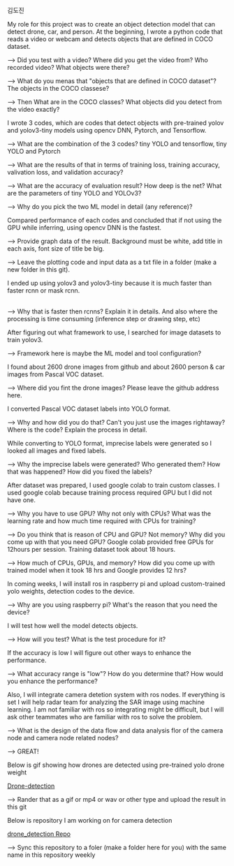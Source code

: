 
김도진

My role for this project was to create an object detection model that can detect drone, car, and person.
At the beginning, I wrote a python code that reads a video or webcam and detects objects that are defined in COCO dataset.

--> Did you test with a video? Where did you get the video from? Who recorded video? What objects were there?

--> What do you menas that "objects that are defined in COCO dataset"? The objects in the COCO classese?

--> Then What are in the COCO classes? What objects did you detect from the video exactly?
  
I wrote 3 codes, which are codes that detect objects with pre-trained yolov and yolov3-tiny models using opencv DNN, Pytorch, and Tensorflow.
  
--> What are the combination of the 3 codes? tiny YOLO and tensorflow, tiny YOLO and Pytorch

--> What are the results of that in terms of training loss, training accuracy, valivation loss, and validation accuracy?

--> What are the accuracy of evaluation result? How deep is the net? What are the parameters of tiny YOLO and YOLOv3?

--> Why do you pick the two ML model in detail (any reference)?
  
Compared performance of each codes and concluded that if not using the GPU while inferring, using opencv DNN is the fastest.

--> Provide graph data of the result. Background must be white, add title in each axis, font size of title be big.

--> Leave the plotting code and input data as a txt file in a folder (make a new folder in this git).

I ended up using yolov3 and yolov3-tiny because it is much faster than faster rcnn or mask rcnn. <br/><br/>

--> Why that is faster then rcnns? Explain it in details. And also where the processing is time consuming (inference step or drawing step, etc)

After figuring out what framework to use, I searched for image datasets to train yolov3.

--> Framework here is maybe the ML model and tool configuration?

I found about 2600 drone images from github and about 2600 person & car images from Pascal VOC dataset.

--> Where did you fint the drone images? Please leave the github address here.

I converted Pascal VOC dataset labels into YOLO format.

--> Why and how did you do that? Can't you just use the images rightaway? Where is the code? Explain the process in detail.

While converting to YOLO format, imprecise labels were generated so I looked all images and fixed labels.

--> Why the imprecise labels were generated? Who generated them? How that was happened? How did you fixed the labels?

After dataset was prepared, I used google colab to train custom classes. 
I used google colab because training process required GPU but I did not have one.

--> Why you have to use GPU? Why not only with CPUs? What was the learning rate and how much time required with CPUs for training?

--> Do you think that is reason of CPU and GPU? Not memory? Why did you come up with that you need GPU?
Google colab provided free GPUs for 12hours per session. Training dataset took about 18 hours.<br/>

--> How much of CPUs, GPUs, and memory? How did you come up with trained model when it took 18 hrs and Google provides 12 hrs?

In coming weeks, I will install ros in raspberry pi and upload custom-trained yolo weights, detection codes to the device.

--> Why are you using raspberry pi? What's the reason that you need the device?

I will test how well the model detects objects.

--> How will you test? What is the test procedure for it? 

If the accuracy is low I will figure out other ways to enhance the performance.

--> What accuracy range is "low"? How do you determine that? How would you enhance the performance?

Also, I will integrate camera detetion system with ros nodes. If everything is set I will help radar team for analyzing the SAR image using machine learning. I am not familiar with ros so integrating might be difficult, but I will ask other teammates who are familiar with ros to solve the problem.

--> What is the design of the data flow and data analysis flor of the camera node and camera node related nodes?

--> GREAT!

Below is gif showing how drones are detected using pre-trained yolo drone weight

[Drone-detection](https://i.imgur.com/5UL6AvU.gifv)

--> Rander that as a gif or mp4 or wav or other type and upload the result in this git

Below is repository I am working on for camera detection

[drone_detection Repo](https://github.com/dojinkimm/drone_detection)

--> Sync this repository to a foler (make a folder here for you) with the same name in this repository weekly
